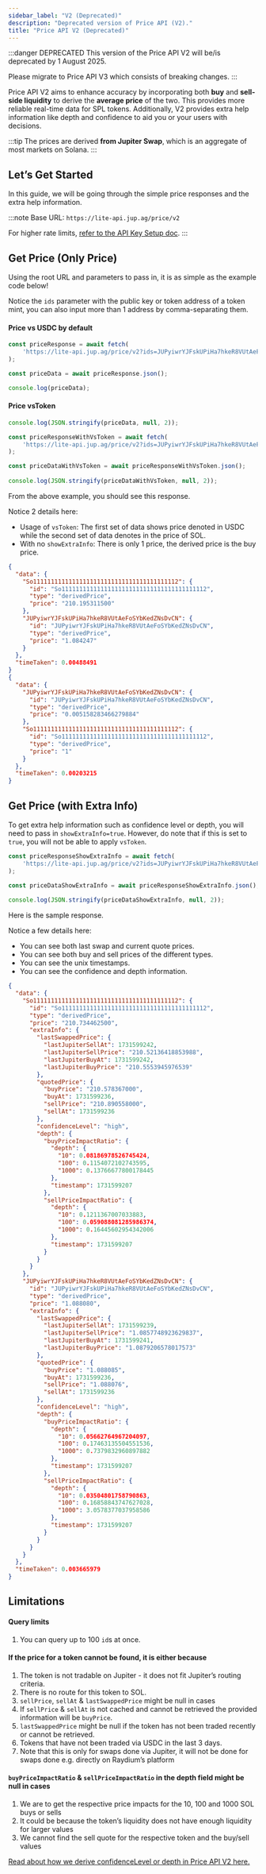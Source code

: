 ```yaml
---
sidebar_label: "V2 (Deprecated)"
description: "Deprecated version of Price API (V2)."
title: "Price API V2 (Deprecated)"
---
```


<head>
    <title>Price API V2 (Deprecated)</title>
    <meta name="twitter:card" content="summary" />
</head>

:::danger DEPRECATED
This version of the Price API V2 will be/is deprecated by 1 August 2025.

Please migrate to Price API V3 which consists of breaking changes.
:::

Price API V2 aims to enhance accuracy by incorporating both **buy** and **sell-side liquidity** to derive the **average price** of the two. This provides more reliable real-time data for SPL tokens. Additionally, V2 provides extra help information like depth and confidence to aid you or your users with decisions.

:::tip
The prices are derived **from Jupiter Swap**, which is an aggregate of most markets on Solana.
:::

## Let’s Get Started

In this guide, we will be going through the simple price responses and the extra help information.



:::note
Base URL: `https://lite-api.jup.ag/price/v2`

For higher rate limits, [refer to the API Key Setup doc](/docs/api-setup).
:::

## Get Price (Only Price)

Using the root URL and parameters to pass in, it is as simple as the example code below!

Notice the `ids` parameter with the public key or token address of a token mint, you can also input more than 1 address by comma-separating them.

#### Price vs USDC by default

```jsx
const priceResponse = await fetch(
    'https://lite-api.jup.ag/price/v2?ids=JUPyiwrYJFskUPiHa7hkeR8VUtAeFoSYbKedZNsDvCN,So11111111111111111111111111111111111111112'
);

const priceData = await priceResponse.json();

console.log(priceData);
```

#### Price vsToken

```jsx
console.log(JSON.stringify(priceData, null, 2));

const priceResponseWithVsToken = await fetch(
    'https://lite-api.jup.ag/price/v2?ids=JUPyiwrYJFskUPiHa7hkeR8VUtAeFoSYbKedZNsDvCN,So11111111111111111111111111111111111111112&vsToken=So11111111111111111111111111111111111111112'
);

const priceDataWithVsToken = await priceResponseWithVsToken.json();
  
console.log(JSON.stringify(priceDataWithVsToken, null, 2));
```

From the above example, you should see this response.

Notice 2 details here:

- Usage of `vsToken`: The first set of data shows price denoted in USDC while the second set of data denotes in the price of SOL.
- With no `showExtraInfo`: There is only 1 price, the derived price is the buy price.

```json
{
  "data": {
    "So11111111111111111111111111111111111111112": {
      "id": "So11111111111111111111111111111111111111112",
      "type": "derivedPrice",
      "price": "210.195311500"
    },
    "JUPyiwrYJFskUPiHa7hkeR8VUtAeFoSYbKedZNsDvCN": {
      "id": "JUPyiwrYJFskUPiHa7hkeR8VUtAeFoSYbKedZNsDvCN",
      "type": "derivedPrice",
      "price": "1.084247"
    }
  },
  "timeTaken": 0.00488491
}
{
  "data": {
    "JUPyiwrYJFskUPiHa7hkeR8VUtAeFoSYbKedZNsDvCN": {
      "id": "JUPyiwrYJFskUPiHa7hkeR8VUtAeFoSYbKedZNsDvCN",
      "type": "derivedPrice",
      "price": "0.005158283466279884"
    },
    "So11111111111111111111111111111111111111112": {
      "id": "So11111111111111111111111111111111111111112",
      "type": "derivedPrice",
      "price": "1"
    }
  },
  "timeTaken": 0.00203215
}
```

## Get Price (with Extra Info)

To get extra help information such as confidence level or depth, you will need to pass in `showExtraInfo=true`. However, do note that if this is set to `true`, you will not be able to apply `vsToken`.

```jsx
const priceResponseShowExtraInfo = await fetch(
    'https://lite-api.jup.ag/price/v2?ids=JUPyiwrYJFskUPiHa7hkeR8VUtAeFoSYbKedZNsDvCN,So11111111111111111111111111111111111111112&showExtraInfo=true'
);

const priceDataShowExtraInfo = await priceResponseShowExtraInfo.json();
  
console.log(JSON.stringify(priceDataShowExtraInfo, null, 2));
```

Here is the sample response.

Notice a few details here:
- You can see both last swap and current quote prices.
- You can see both buy and sell prices of the different types.
- You can see the unix timestamps.
- You can see the confidence and depth information.

```json
{
  "data": {
    "So11111111111111111111111111111111111111112": {
      "id": "So11111111111111111111111111111111111111112",
      "type": "derivedPrice",
      "price": "210.734462500",
      "extraInfo": {
        "lastSwappedPrice": {
          "lastJupiterSellAt": 1731599242,
          "lastJupiterSellPrice": "210.52136418853988",
          "lastJupiterBuyAt": 1731599242,
          "lastJupiterBuyPrice": "210.5553945976539"
        },
        "quotedPrice": {
          "buyPrice": "210.578367000",
          "buyAt": 1731599236,
          "sellPrice": "210.890558000",
          "sellAt": 1731599236
        },
        "confidenceLevel": "high",
        "depth": {
          "buyPriceImpactRatio": {
            "depth": {
              "10": 0.08186978526745424,
              "100": 0.1154072102743595,
              "1000": 0.13766677800178445
            },
            "timestamp": 1731599207
          },
          "sellPriceImpactRatio": {
            "depth": {
              "10": 0.1211367007033883,
              "100": 0.059088081285986374,
              "1000": 0.16445602954342006
            },
            "timestamp": 1731599207
          }
        }
      }
    },
    "JUPyiwrYJFskUPiHa7hkeR8VUtAeFoSYbKedZNsDvCN": {
      "id": "JUPyiwrYJFskUPiHa7hkeR8VUtAeFoSYbKedZNsDvCN",
      "type": "derivedPrice",
      "price": "1.088080",
      "extraInfo": {
        "lastSwappedPrice": {
          "lastJupiterSellAt": 1731599239,
          "lastJupiterSellPrice": "1.0857748923629837",
          "lastJupiterBuyAt": 1731599241,
          "lastJupiterBuyPrice": "1.0879206578017573"
        },
        "quotedPrice": {
          "buyPrice": "1.088085",
          "buyAt": 1731599236,
          "sellPrice": "1.088076",
          "sellAt": 1731599236
        },
        "confidenceLevel": "high",
        "depth": {
          "buyPriceImpactRatio": {
            "depth": {
              "10": 0.05662764967204097,
              "100": 0.17463135504551536,
              "1000": 0.7379832960897882
            },
            "timestamp": 1731599207
          },
          "sellPriceImpactRatio": {
            "depth": {
              "10": 0.03504801758790863,
              "100": 0.16858843747627028,
              "1000": 3.0578377037958586
            },
            "timestamp": 1731599207
          }
        }
      }
    }
  },
  "timeTaken": 0.003665979
}
```

## Limitations

#### Query limits
1. You can query up to 100 `id`s at once.

#### If the price for a token cannot be found, it is either because
1. The token is not tradable on Jupiter - it does not fit Jupiter’s routing criteria.
2. There is no route for this token to SOL.
  1. `sellPrice`, `sellAt` & `lastSwappedPrice` might be null in cases
3. If `sellPrice` & `sellAt` is not cached and cannot be retrieved the provided information will be `buyPrice`.
4. `lastSwappedPrice` might be null if the token has not been traded recently or cannot be retrieved.
  1. Tokens that have not been traded via USDC in the last 3 days.
  2. Note that this is only for swaps done via Jupiter, it will not be done for swaps done e.g. directly on Raydium’s platform

#### `buyPriceImpactRatio` & `sellPriceImpactRatio` in the depth field might be null in cases
1. We are to get the respective price impacts for the 10, 100 and 1000 SOL buys or sells
  1. It could be because the token’s liquidity does not have enough liquidity for larger values
2. We cannot find the sell quote for the respective token and the buy/sell values

[Read about how we derive confidenceLevel or depth in Price API V2 here.](https://www.jupresear.ch/t/introducing-the-price-v2-api/22175)
